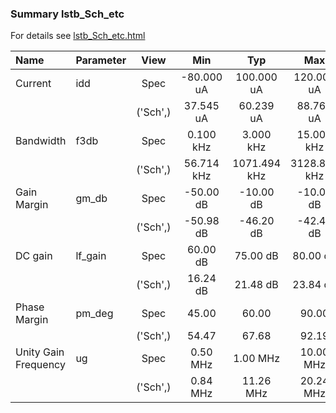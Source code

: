 ### Summary lstb_Sch_etc

For details see <a href='lstb_Sch_etc.html'>lstb_Sch_etc.html</a>

|**Name**|**Parameter**|**View**|**Min** | **Typ** | **Max**|
|:---|:---|:---:|:---:|:---:|:---:|
|Current|idd | Spec | -80.000 uA | 100.000 uA | 120.000 uA |
| | | ('Sch',)|37.545 uA | 60.239 uA | 88.761 uA |
|Bandwidth|f3db | Spec | 0.100 kHz | 3.000 kHz | 15.000 kHz |
| | | ('Sch',)|56.714 kHz | 1071.494 kHz | 3128.805 kHz |
|Gain Margin|gm\_db | Spec | -50.00 dB | -10.00 dB | -10.00 dB |
| | | ('Sch',)|-50.98 dB | -46.20 dB | -42.42 dB |
|DC gain|lf\_gain | Spec | 60.00 dB | 75.00 dB | 80.00 dB |
| | | ('Sch',)|16.24 dB | 21.48 dB | 23.84 dB |
|Phase Margin|pm\_deg | Spec | 45.00  | 60.00  | 90.00  |
| | | ('Sch',)|54.47  | 67.68  | 92.19  |
|Unity Gain Frequency|ug | Spec | 0.50 MHz | 1.00 MHz | 10.00 MHz |
| | | ('Sch',)|0.84 MHz | 11.26 MHz | 20.24 MHz |
